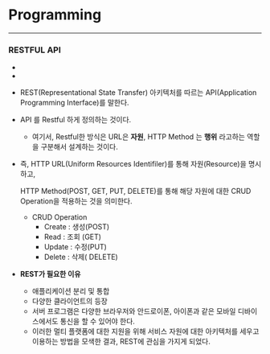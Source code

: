 # Programming

---
### RESTFUL API
- 
- 
- REST(Representational State Transfer) 아키텍처를 따르는 API(Application Programming Interface)를 말한다.
- API 를 Restful 하게 정의하는 것이다.
    - 여기서, Restful한 방식은 URL은 **자원**, HTTP Method 는 **행위** 라고하는 역할을 구분해서 설계하는 것이다.
- 즉, HTTP URL(Uniform Resources Identifiler)를 통해 자원(Resource)을 명시하고,

  HTTP Method(POST, GET, PUT, DELETE)를 통해 해당 자원에 대한 CRUD Operation을 적용하는 것을 의미한다.

    - CRUD Operation
        - Create : 생성(POST)
        - Read : 조회 (GET)
        - Update : 수정(PUT)
        - Delete : 삭제( DELETE)
      
- **REST가 필요한 이유**
    - 애플리케이션 분리 및 통합
    - 다양한 클라이언트의 등장
    - 서버 프로그램은 다양한 브라우저와 안드로이폰, 아이폰과 같은 모바일 디바이스에서도 통신을 할 수 있어야 한다.
    - 이러한 멀티 플랫폼에 대한 지원을 위해 서비스 자원에 대한 아키텍처를 세우고 이용하는 방법을 모색한 결과, REST에 관심을 가지게 되었다.